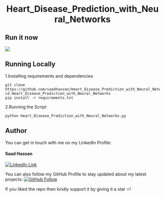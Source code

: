 <h1 align="center">Heart_Disease_Prediction_with_Neural_Networks</h1>


## Run it now

<a href="https://colab.research.google.com/drive/1j8pCsisT3J2QLCjFxgtV2uOpQ6_cS1Zq" target="_parent">
    <img src="https://colab.research.google.com/assets/colab-badge.svg"/>
</a>

## Running Locally
1.Installing requirements and dependencies
```
git clone https://github.com/saadhaxxan/Heart_Disease_Prediction_with_Neural_Networks.git
cd Heart_Disease_Prediction_with_Neural_Networks
pip install -r requirements.txt
```
2.Running the Script
```
python Heart_Disease_Prediction_with_Neural_Networks.py
```
## Author
You can get in touch with me on my LinkedIn Profile:

#### Saad Hassan
[![LinkedIn Link](https://img.shields.io/badge/Connect-saadhaxxan-blue.svg?logo=linkedin&longCache=true&style=social&label=Connect
)](https://www.linkedin.com/in/saadhaxxan)

You can also follow my GitHub Profile to stay updated about my latest projects: [![GitHub Follow](https://img.shields.io/badge/Connect-saadhaxxan-blue.svg?logo=Github&longCache=true&style=social&label=Follow)](https://github.com/saadhaxxan)

If you liked the repo then kindly support it by giving it a star ⭐!

